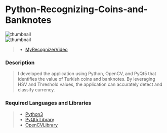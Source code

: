 # Python-Recognizing-Coins-and-Banknotes



<img src="https://live.staticflickr.com/65535/54172763553_001eec4be4_z.jpg" alt="thumbnail" class="center"><br/>
<img src="https://live.staticflickr.com/65535/54172934995_196fa5372f_z.jpg" alt="thumbnail" class="center">

> - [MyRecognizerVideo](https://www.youtube.com/shorts/qS0NJrklapA) <br/>

### Description
> I developed the application using Python, OpenCV, and PyQt5 that identifies the value of Turkish coins and banknotes. By leveraging HSV and Threshold values, the application can accurately detect and classify currency. <br/>


### Required Languages and Libraries
> - [Python3](https://www.python.org/downloads/) <br/>
> - [PyQt5 Library](https://www.pythonguis.com/pyqt5-tutorial/) <br/>
> - [OpenCVLibrary](https://docs.opencv.org/4.x/index.html) <br/>
